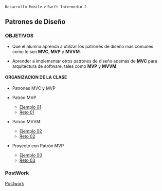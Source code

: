 `Desarrollo Mobile` > `Swift Intermedio 2` 

## Patrones de Diseño

### OBJETIVOS 

- Que el alumno aprenda a utilizar los patrones de diseño mas comunes como lo son **MVC**, **MVP** y **MVVM**. 

- Aprender a implementar otros patrones de diseño además de **MVC** para arquitectura de software, tales como **MVP** y **MVVM**.

#### ORGANIZACION DE LA CLASE 

- Patrones MVC y MVP
- Patrón MVP

	- [Ejemplo 01](Ejemplo-01)
	- [Reto 01](Reto-01)

- Patrón MVVM

 	- [Ejemplo 02](Ejemplo-02)
	- [Reto 02](Reto-02)

- Proyecto con Patrón MVP

	- [Ejemplo 03](Ejemplo-03)
	- [Reto 03](Reto-03)

### PostWork

[Postwork](Postwork)